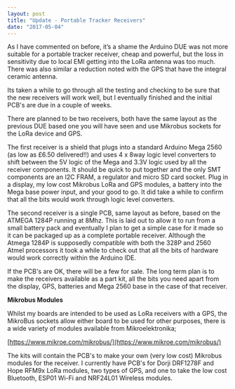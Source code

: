 ```yaml
---
layout: post
title: "Update - Portable Tracker Receivers"
date: "2017-05-04"
---
```


As I have commented on before, it’s a shame the Arduino DUE was not more suitable for a portable tracker receiver, cheap and powerful, but the loss in sensitivity due to local EMI getting into the LoRa antenna was too much. There was also similar a reduction noted with the GPS that have the integral ceramic antenna.

Its taken a while to go through all the testing and checking to be sure that the new receivers will work well, but I eventually finished and the initial PCB's are due in a couple of weeks.

There are planned to be two receivers, both have the same layout as the previous DUE based one you will have seen and use Mikrobus sockets for the LoRa device and GPS.

The first receiver is a shield that plugs into a standard Arduino Mega 2560 (as low as £6.50 delivered!!) and uses 4 x 8way logic level converters to shift between the 5V logic of the Mega and 3.3V logic used by all the receiver components. It should be quick to put together and the only SMT components are an I2C FRAM, a regulator and micro SD card socket. Plug in a display, my low cost Mikrobus LoRa and GPS modules, a battery into the Mega base power input, and your good to go. It did take a while to confirm that all the bits would work through logic level converters.

The second receiver is a single PCB, same layout as before, based on the ATMEGA 1284P running at 8Mhz. This is laid out to allow it to run from a small battery pack and eventually I plan to get a simple case for it made so it can be packaged up as a complete portable receiver. Although the Atmega 1284P is supposedly compatible with both the 328P and 2560 Atmel processors it took a while to check out that all the bits of hardware would work correctly within the Arduino IDE.

If the PCB's are OK, there will be a few for sale. The long term plan is to make the receivers available as a part kit, all the bits you need apart from the display, GPS, batteries and Mega 2560 base in the case of that receiver.

**Mikrobus Modules**

Whilst my boards are intended to be used as LoRa receivers with a GPS, the MikroBus sockets allow either board to be used for other purposes, there is a wide variety of modules available from Mikroelektronika;

[https://www.mikroe.com/mikrobus/](https://www.mikroe.com/mikrobus/)

The kits will contain the PCB's to make your own (very low cost) Mikrobus modules for the receiver. I currently have PCB's for Dorji DRF1278F and Hope RFM9x LoRa modules, two types of GPS, and one to take the low cost Bluetooth, ESP01 Wi-Fi and NRF24L01 Wireless modules.
